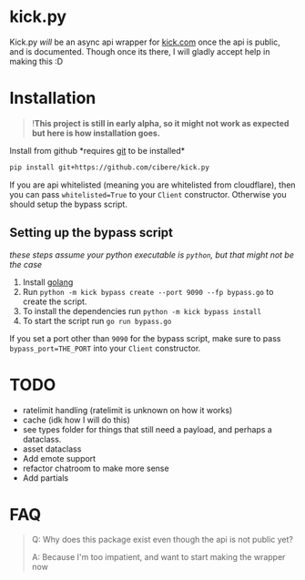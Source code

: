 # kick.py

Kick.py _will_ be an async api wrapper for [kick.com](https://kick.com) once the api is public, and is documented. Though once its there, I will gladly accept help in making this :D

# Installation

> !**This project is still in early alpha, so it might not work as expected but here is how installation goes.**

Install from github \*requires [git](https://git-scm.com/) to be installed\*

```bash
pip install git+https://github.com/cibere/kick.py
```

If you are api whitelisted (meaning you are whitelisted from cloudflare), then you can pass `whitelisted=True` to your `Client` constructor. Otherwise you should setup the bypass script.

## Setting up the bypass script

_these steps assume your python executable is `python`, but that might not be the case_

1. Install [golang](https://go.dev/doc/install)
2. Run `python -m kick bypass create --port 9090 --fp bypass.go` to create the script.
3. To install the dependencies run `python -m kick bypass install`
4. To start the script run `go run bypass.go`

If you set a port other than `9090` for the bypass script, make sure to pass `bypass_port=THE_PORT` into your `Client` constructor.

# TODO

- ratelimit handling (ratelimit is unknown on how it works)
- cache (idk how I will do this)
- see types folder for things that still need a payload, and perhaps a dataclass.
- asset dataclass
- Add emote support
- refactor chatroom to make more sense
- Add partials

# FAQ

> Q: Why does this package exist even though the api is not public yet?
>
> A: Because I'm too impatient, and want to start making the wrapper now
